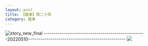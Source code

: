 ```yaml
---
layout: post
title: 【趣事】第二十周
category: 趣事
---
```

![story_new_final](http://rdr022gcy.hd-bkt.clouddn.com/img/story_new_final_0322.png)
--------------------------------------------------20220510------------------------------------------------
![](http://rdr13xtfo.hd-bkt.clouddn.com/img/factors-220510-2.png)
  




